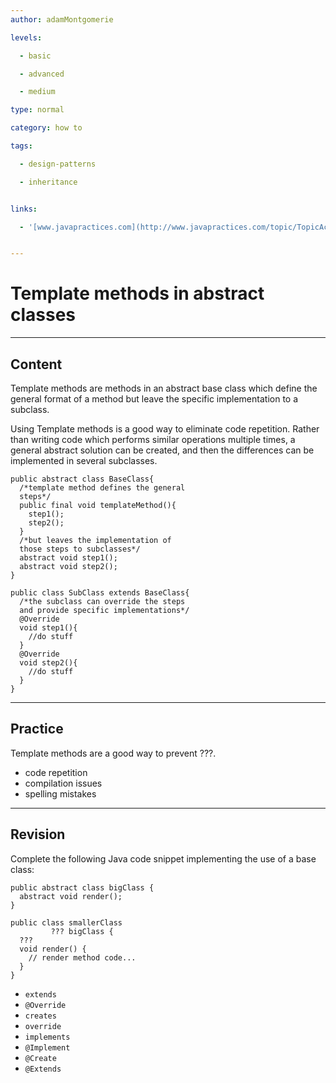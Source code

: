 ```yaml
---
author: adamMontgomerie

levels:

  - basic

  - advanced

  - medium

type: normal

category: how to

tags:

  - design-patterns

  - inheritance


links:

  - '[www.javapractices.com](http://www.javapractices.com/topic/TopicAction.do?Id=164){website}'


---
```


# Template methods in abstract classes

---

## Content

Template methods are methods in an abstract base class which define the general format of a method but leave the specific implementation to a subclass.

Using Template methods is a good way to eliminate code repetition. Rather than writing code which performs similar operations multiple times, a general abstract solution can be created, and then the differences can be implemented in several subclasses.

```
public abstract class BaseClass{
  /*template method defines the general
  steps*/
  public final void templateMethod(){
    step1();
    step2();
  }
  /*but leaves the implementation of
  those steps to subclasses*/
  abstract void step1();
  abstract void step2();
}

public class SubClass extends BaseClass{
  /*the subclass can override the steps
  and provide specific implementations*/
  @Override
  void step1(){
    //do stuff
  }
  @Override
  void step2(){
    //do stuff  
  }
}
```

---

## Practice

Template methods are a good way to prevent
???.

- code repetition
- compilation issues
- spelling mistakes

---

## Revision

Complete the following Java code snippet implementing the use of a base class:

```
public abstract class bigClass {
  abstract void render();
}

public class smallerClass
         ??? bigClass {
  ???
  void render() {
    // render method code...
  }
}
```

- `extends`
- `@Override`
- `creates`
- `override`
- `implements`
- `@Implement`
- `@Create`
- `@Extends`
